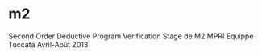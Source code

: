 m2
==

Second Order Deductive Program Verification
Stage de M2 MPRI
Equippe Toccata
Avril-Août 2013

